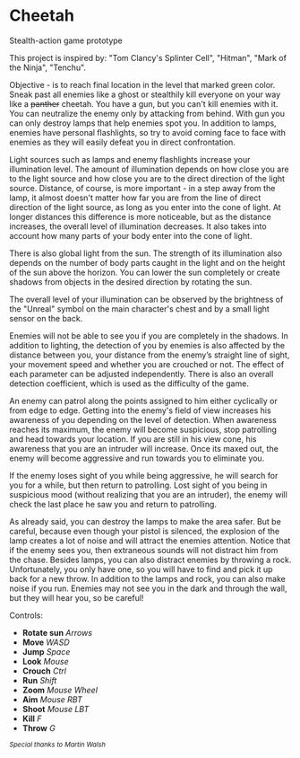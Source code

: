 # Cheetah
Stealth-action game prototype

This project is inspired by: "Tom Clancy's Splinter Cell", "Hitman", "Mark of the Ninja", "Tenchu".

Objective - is to reach final location in the level that marked green color.
Sneak past all enemies like a ghost or stealthily kill everyone on your way like a ~~panther~~ cheetah.
You have a gun, but you can't kill enemies with it. You can neutralize the enemy only by attacking from behind. With gun you can only destroy lamps that help enemies spot you.
In addition to lamps, enemies have personal flashlights, so try to avoid coming face to face with enemies as they will easily defeat you in direct confrontation.

Light sources such as lamps and enemy flashlights increase your illumination level. 
The amount of illumination depends on how close you are to the light source and how close you are to the direct direction of the light source.
Distance, of course, is more important - in a step away from the lamp, it almost doesn't matter how far you are from the line of direct direction of the light source, as long as you enter into the cone of light.
At longer distances this difference is more noticeable, but as the distance increases, the overall level of illumination decreases.
It also takes into account how many parts of your body enter into the cone of light.

There is also global light from the sun. 
The strength of its illumination also depends on the number of body parts caught in the light and on the height of the sun above the horizon. 
You can lower the sun completely or create shadows from objects in the desired direction by rotating the sun.

The overall level of your illumination can be observed by the brightness of the "Unreal" symbol on the main character's chest and by a small light sensor on the back.

Enemies will not be able to see you if you are completely in the shadows.
In addition to lighting, the detection of you by enemies is also affected by the distance between you, your distance from the enemy’s straight line of sight, your movement speed and whether you are crouched or not.
The effect of each parameter can be adjusted independently.
There is also an overall detection coefficient, which is used as the difficulty of the game.

An enemy can patrol along the points assigned to him either cyclically or from edge to edge.
Getting into the enemy's field of view increases his awareness of you depending on the level of detection.
When awareness reaches its maximum, the enemy will become suspicious, stop patrolling and head towards your location. 
If you are still in his view cone, his awareness that you are an intruder will increase. 
Once its maxed out, the enemy will become aggressive and run towards you to eliminate you.

If the enemy loses sight of you while being aggressive, he will search for you for a while, but then return to patrolling.
Lost sight of you being in suspicious mood (without realizing that you are an intruder), the enemy will check the last place he saw you and return to patrolling.

As already said, you can destroy the lamps to make the area safer.
But be careful, because even though your pistol is silenced, the explosion of the lamp creates a lot of noise and will attract the enemies attention.
Notice that if the enemy sees you, then extraneous sounds will not distract him from the chase.
Besides lamps, you can also distract enemies by throwing a rock. Unfortunately, you only have one, so you will have to find and pick it up back for a new throw.
In addition to the lamps and rock, you can also make noise if you run. Enemies may not see you in the dark and through the wall, but they will hear you, so be careful!

Controls:
* **Rotate sun**  _Arrows_
* **Move**  _WASD_
* **Jump**  _Space_
* **Look**  _Mouse_
* **Crouch**  _Ctrl_
* **Run**  _Shift_
* **Zoom**  _Mouse Wheel_	
* **Aim**  _Mouse RBT_			
* **Shoot**  _Mouse LBT_			
* **Kill**  _F_							
* **Throw**  _G_

<sub> _Special thanks to Martin Walsh_ </sub>
